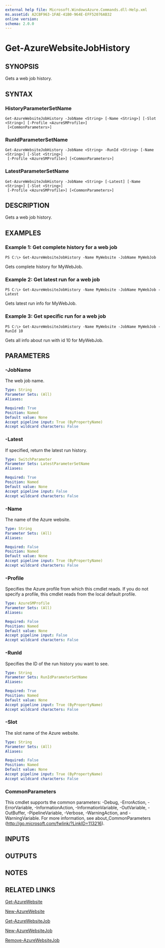 ```yaml
---
external help file: Microsoft.WindowsAzure.Commands.dll-Help.xml
ms.assetid: A2CBF963-1FAE-41B0-964E-EFF52076AB32
online version: 
schema: 2.0.0
---
```


# Get-AzureWebsiteJobHistory

## SYNOPSIS
Gets a web job history.

## SYNTAX

### HistoryParameterSetName
```
Get-AzureWebsiteJobHistory -JobName <String> [-Name <String>] [-Slot <String>] [-Profile <AzureSMProfile>]
 [<CommonParameters>]
```

### RunIdParameterSetName
```
Get-AzureWebsiteJobHistory -JobName <String> -RunId <String> [-Name <String>] [-Slot <String>]
 [-Profile <AzureSMProfile>] [<CommonParameters>]
```

### LatestParameterSetName
```
Get-AzureWebsiteJobHistory -JobName <String> [-Latest] [-Name <String>] [-Slot <String>]
 [-Profile <AzureSMProfile>] [<CommonParameters>]
```

## DESCRIPTION
Gets a web job history.

## EXAMPLES

### Example 1: Get complete history for a web job
```
PS C:\> Get-AzureWebsiteJobHistory -Name MyWebsite -JobName MyWebJob
```

Gets complete history for MyWebJob.

### Example 2: Get latest run for a web job
```
PS C:\> Get-AzureWebsiteJobHistory -Name MyWebsite -JobName MyWebJob -Latest
```

Gets latest run info for MyWebJob.

### Example 3: Get specific run for a web job
```
PS C:\> Get-AzureWebsiteJobHistory -Name MyWebsite -JobName MyWebJob -RunId 10
```

Gets all info about run with id 10 for MyWebJob.

## PARAMETERS

### -JobName
The web job name.

```yaml
Type: String
Parameter Sets: (All)
Aliases: 

Required: True
Position: Named
Default value: None
Accept pipeline input: True (ByPropertyName)
Accept wildcard characters: False
```

### -Latest
If specified, return the latest run history.

```yaml
Type: SwitchParameter
Parameter Sets: LatestParameterSetName
Aliases: 

Required: True
Position: Named
Default value: None
Accept pipeline input: False
Accept wildcard characters: False
```

### -Name
The name of the Azure website.

```yaml
Type: String
Parameter Sets: (All)
Aliases: 

Required: False
Position: Named
Default value: None
Accept pipeline input: True (ByPropertyName)
Accept wildcard characters: False
```

### -Profile
Specifies the Azure profile from which this cmdlet reads.
If you do not specify a profile, this cmdlet reads from the local default profile.

```yaml
Type: AzureSMProfile
Parameter Sets: (All)
Aliases: 

Required: False
Position: Named
Default value: None
Accept pipeline input: False
Accept wildcard characters: False
```

### -RunId
Specifies the ID of the run history you want to see.

```yaml
Type: String
Parameter Sets: RunIdParameterSetName
Aliases: 

Required: True
Position: Named
Default value: None
Accept pipeline input: True (ByPropertyName)
Accept wildcard characters: False
```

### -Slot
The slot name of the Azure website.

```yaml
Type: String
Parameter Sets: (All)
Aliases: 

Required: False
Position: Named
Default value: None
Accept pipeline input: True (ByPropertyName)
Accept wildcard characters: False
```

### CommonParameters
This cmdlet supports the common parameters: -Debug, -ErrorAction, -ErrorVariable, -InformationAction, -InformationVariable, -OutVariable, -OutBuffer, -PipelineVariable, -Verbose, -WarningAction, and -WarningVariable. For more information, see about_CommonParameters (<http://go.microsoft.com/fwlink/?LinkID=113216>).

## INPUTS

## OUTPUTS

## NOTES

## RELATED LINKS

[Get-AzureWebsite](./Get-AzureWebsite.md)

[New-AzureWebsite](./New-AzureWebsite.md)

[Get-AzureWebsiteJob](./Get-AzureWebsiteJob.md)

[New-AzureWebsiteJob](./New-AzureWebsiteJob.md)

[Remove-AzureWebsiteJob](./Remove-AzureWebsiteJob.md)


